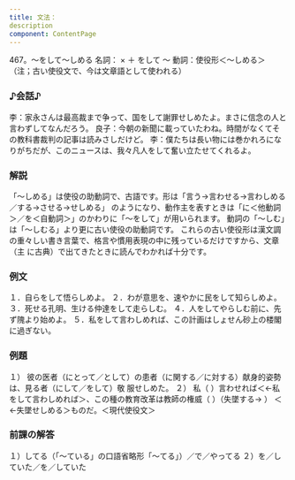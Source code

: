 ```yaml
---
title: 文法：
description
component: ContentPage
---
```



467。～をして～しめる
名詞： × ＋ をして ～ 動詞：使役形＜～しめる＞
（注；古い使役文で、今は文章語として使われる）
### ♪会話♪
李：家永さんは最高裁まで争って、国をして謝罪せしめたよ。まさに信念の人と言わずしてなんだろう。 良子：今朝の新聞に載っていたわね。時間がなくてその教科書裁判の記事は読みさしだけど。
李：僕たちは長い物には巻かれろになりがちだが、このニュースは、我々凡人をして奮い立たせてくれるよ。
### 解説
「～しめる」は使役の助動詞で、古語です。形は「言う→言わせる→言わしめる／する→させる→せしめる」 のようになり、動作主を表すときは「に＜他動詞＞／を＜自動詞＞」のかわりに「～をして」が用いられます。 動詞の「～しむ」は「～しむる」より更に古い使役の助動詞です。
これらの古い使役形は漢文調の重々しい書き言葉で、格言や慣用表現の中に残っているだけですから、文章（主
に古典）で出てきたときに読んでわかれば十分です。
### 例文
１．自らをして悟らしめよ。
２．わが意思を、速やかに民をして知らしめよ。
３．死せる孔明、生ける仲達をして走らしむ。
４．人をしてやらしむ前に、先ず隗より始めよ。
５．私をして言わしめれば、この計画はしょせん砂上の楼閣に過ぎない。
### 例題
１） 彼の医者（にとって／として）の患者（に関する／に対する）献身的姿勢は、見る者（にして／をして）敬
服せしめた。
２） 私（ ）言わせれば＜←私をして言わしめれば＞、この種の教育改革は教師の権威（ ）（失墜する→ ） ＜←失墜せしめる＞ものだ。＜現代使役文＞
### 前課の解答
１）してる（「～ている」の口語省略形「～てる」）／で／やってる
２）を／していた／を／していた
